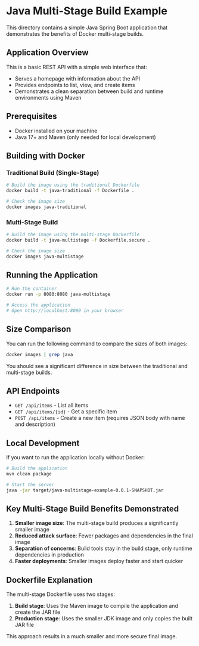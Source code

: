 # Java Multi-Stage Build Example

This directory contains a simple Java Spring Boot application that demonstrates the benefits of Docker multi-stage builds.

## Application Overview

This is a basic REST API with a simple web interface that:
- Serves a homepage with information about the API
- Provides endpoints to list, view, and create items
- Demonstrates a clean separation between build and runtime environments using Maven

## Prerequisites

- Docker installed on your machine
- Java 17+ and Maven (only needed for local development)

## Building with Docker

### Traditional Build (Single-Stage)

```bash
# Build the image using the traditional Dockerfile
docker build -t java-traditional -f Dockerfile .

# Check the image size
docker images java-traditional
```

### Multi-Stage Build

```bash
# Build the image using the multi-stage Dockerfile
docker build -t java-multistage -f Dockerfile.secure .

# Check the image size
docker images java-multistage
```

## Running the Application

```bash
# Run the container
docker run -p 8080:8080 java-multistage

# Access the application
# Open http://localhost:8080 in your browser
```

## Size Comparison

You can run the following command to compare the sizes of both images:

```bash
docker images | grep java
```

You should see a significant difference in size between the traditional and multi-stage builds.

## API Endpoints

- `GET /api/items` - List all items
- `GET /api/items/{id}` - Get a specific item
- `POST /api/items` - Create a new item (requires JSON body with name and description)

## Local Development

If you want to run the application locally without Docker:

```bash
# Build the application
mvn clean package

# Start the server
java -jar target/java-multistage-example-0.0.1-SNAPSHOT.jar
```

## Key Multi-Stage Build Benefits Demonstrated

1. **Smaller image size**: The multi-stage build produces a significantly smaller image
2. **Reduced attack surface**: Fewer packages and dependencies in the final image
3. **Separation of concerns**: Build tools stay in the build stage, only runtime dependencies in production
4. **Faster deployments**: Smaller images deploy faster and start quicker

## Dockerfile Explanation

The multi-stage Dockerfile uses two stages:

1. **Build stage**: Uses the Maven image to compile the application and create the JAR file
2. **Production stage**: Uses the smaller JDK image and only copies the built JAR file

This approach results in a much smaller and more secure final image.

